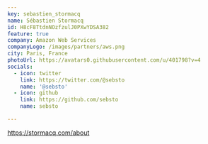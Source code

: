 ```yaml
---
key: sebastien_stormacq
name: Sébastien Stormacq
id: H8cF8TtdnNOzfzulJ0PXwYDSA382
feature: true
company: Amazon Web Services
companyLogo: /images/partners/aws.png
city: Paris, France
photoUrl: https://avatars0.githubusercontent.com/u/401798?v=4
socials:
  - icon: twitter
    link: https://twitter.com/@sebsto
    name: '@sebsto'
  - icon: github
    link: https://github.com/sebsto
    name: sebsto

---
```


https://stormacq.com/about

